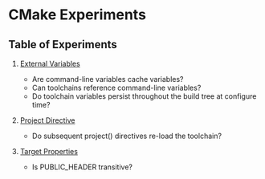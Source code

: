 # CMake Experiments

## Table of Experiments
1. [External Variables](experiments/external_variables/)
	- Are command-line variables cache variables?
	- Can toolchains reference command-line variables?
	- Do toolchain variables persist throughout the build tree at configure time?

2. [Project Directive](experiments/project_directive/)
	- Do subsequent project() directives re-load the toolchain?

3. [Target Properties](experiments/target_properties/)
	- Is PUBLIC_HEADER transitive?
